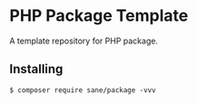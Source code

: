 # PHP Package Template

A template repository for PHP package.

## Installing

```shell
$ composer require sane/package -vvv
```
